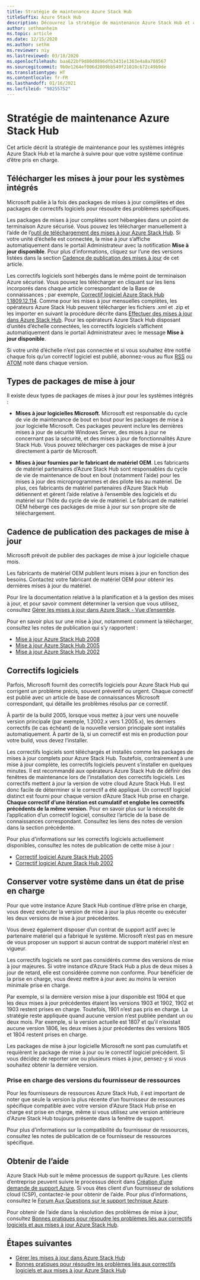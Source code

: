 ```yaml
---
title: Stratégie de maintenance Azure Stack Hub
titleSuffix: Azure Stack Hub
description: Découvrez la stratégie de maintenance Azure Stack Hub et comment conserver un système intégré dans un état de prise en charge.
author: sethmanheim
ms.topic: article
ms.date: 12/15/2020
ms.author: sethm
ms.reviewer: niy
ms.lastreviewed: 03/18/2020
ms.openlocfilehash: baa622bf9d80d0896dfb3431e1363e4a8a780567
ms.sourcegitcommit: 9b0e1264ef006d2009bb549f21010c672c49b9de
ms.translationtype: HT
ms.contentlocale: fr-FR
ms.lasthandoff: 01/16/2021
ms.locfileid: "98255752"
---
```

# <a name="azure-stack-hub-servicing-policy"></a>Stratégie de maintenance Azure Stack Hub

Cet article décrit la stratégie de maintenance pour les systèmes intégrés Azure Stack Hub et la marche à suivre pour que votre système continue d’être pris en charge.

## <a name="download-update-packages-for-integrated-systems"></a>Télécharger les mises à jour pour les systèmes intégrés

Microsoft publie à la fois des packages de mises à jour complètes et des packages de correctifs logiciels pour résoudre des problèmes spécifiques.

Les packages de mises à jour complètes sont hébergées dans un point de terminaison Azure sécurisé. Vous pouvez les télécharger manuellement à l’aide de l’[outil de téléchargement des mises à jour Azure Stack Hub](https://aka.ms/azurestackupdatedownload). Si votre unité d’échelle est connectée, la mise à jour s’affiche automatiquement dans le portail Administrateur avec la notification **Mise à jour disponible**. Pour plus d’informations, cliquez sur l’une des versions listées dans la section [Cadence de publication des mises à jour](#update-package-release-cadence) de cet article.

Les correctifs logiciels sont hébergés dans le même point de terminaison Azure sécurisé. Vous pouvez les télécharger en cliquant sur les liens incorporés dans chaque article correspondant de la Base de connaissances ; par exemple, [Correctif logiciel Azure Stack Hub 1.1809.12.114](https://support.microsoft.com/help/4481548/azure-stack-hotfix-1-1809-12-114). Comme pour les mises à jour mensuelles complètes, les opérateurs Azure Stack Hub peuvent télécharger les fichiers .xml et .zip et les importer en suivant la procédure décrite dans [Effectuer des mises à jour dans Azure Stack Hub](azure-stack-apply-updates.md). Pour les opérateurs Azure Stack Hub disposant d’unités d’échelle connectées, les correctifs logiciels s’affichent automatiquement dans le portail Administrateur avec le message **Mise à jour disponible**.

Si votre unité d’échelle n’est pas connectée et si vous souhaitez être notifié chaque fois qu’un correctif logiciel est publié, abonnez-vous au flux [RSS](https://support.microsoft.com/app/content/api/content/feeds/sap/en-us/32d322a8-acae-202d-e9a9-7371dccf381b/rss) ou [ATOM](https://support.microsoft.com/app/content/api/content/feeds/sap/en-us/32d322a8-acae-202d-e9a9-7371dccf381b/atom) noté dans chaque version.

## <a name="update-package-types"></a>Types de packages de mise à jour

Il existe deux types de packages de mises à jour pour les systèmes intégrés :

- **Mises à jour logicielles Microsoft**. Microsoft est responsable du cycle de vie de maintenance de bout en bout pour les packages de mise à jour logicielle Microsoft. Ces packages peuvent inclure les dernières mises à jour de sécurité Windows Server, des mises à jour ne concernant pas la sécurité, et des mises à jour de fonctionnalités Azure Stack Hub. Vous pouvez télécharger ces packages de mise à jour directement à partir de Microsoft.

- **Mises à jour fournies par le fabricant de matériel OEM**. Les fabricants de matériel partenaires d’Azure Stack Hub sont responsables du cycle de vie de maintenance de bout en bout (notamment l’aide) pour les mises à jour des microprogrammes et des pilote liés au matériel. De plus, ces fabricants de matériel partenaires d’Azure Stack Hub détiennent et gèrent l’aide relative à l’ensemble des logiciels et du matériel sur l’hôte du cycle de vie de matériel. Le fabricant de matériel OEM héberge ces packages de mise à jour sur son propre site de téléchargement.

## <a name="update-package-release-cadence"></a>Cadence de publication des packages de mise à jour

Microsoft prévoit de publier des packages de mise à jour logicielle chaque mois.

Les fabricants de matériel OEM publient leurs mises à jour en fonction des besoins. Contactez votre fabricant de matériel OEM pour obtenir les dernières mises à jour du matériel.

Pour lire la documentation relative à la planification et à la gestion des mises à jour, et pour savoir comment déterminer la version que vous utilisez, consultez [Gérer les mises à jour dans Azure Stack - Vue d’ensemble](azure-stack-updates.md).

Pour en savoir plus sur une mise à jour, notamment comment la télécharger, consultez les notes de publication qui s’y rapportent :

- [Mise à jour Azure Stack Hub 2008](./release-notes.md?preserve-view=true&view=azs-2008)
- [Mise à jour Azure Stack Hub 2005](./release-notes.md?preserve-view=true&view=azs-2005)
- [Mise à jour Azure Stack Hub 2002](./release-notes.md?preserve-view=true&view=azs-2002)

## <a name="hotfixes"></a>Correctifs logiciels

Parfois, Microsoft fournit des correctifs logiciels pour Azure Stack Hub qui corrigent un problème précis, souvent préventif ou urgent. Chaque correctif est publié avec un article de base de connaissances Microsoft correspondant, qui détaille les problèmes résolus par ce correctif.

À partir de la build 2005, lorsque vous mettez à jour vers une nouvelle version principale (par exemple, 1.2002.x vers 1.2005.x), les derniers correctifs (le cas échéant) de la nouvelle version principale sont installés automatiquement. À partir de là, si un correctif est mis en production pour votre build, vous devez l’installer.

Les correctifs logiciels sont téléchargés et installés comme les packages de mises à jour complets pour Azure Stack Hub. Toutefois, contrairement à une mise à jour complète, les correctifs logiciels peuvent s’installer en quelques minutes. Il est recommandé aux opérateurs Azure Stack Hub de définir des fenêtres de maintenance lors de l’installation des correctifs logiciels. Les correctifs mettent à jour la version de votre cloud Azure Stack Hub. Il est donc facile de déterminer si le correctif a été appliqué. Un correctif logiciel distinct est fourni pour chaque version d’Azure Stack Hub prise en charge. **Chaque correctif d’une itération est cumulatif et englobe les correctifs précédents de la même version.** Pour en savoir plus sur la nécessité de l’application d’un correctif logiciel, consultez l’article de la base de connaissances correspondant. Consultez les liens des notes de version dans la section précédente.

Pour plus d’informations sur les correctifs logiciels actuellement disponibles, consultez les notes de publication de cette mise à jour :

- [Correctif logiciel Azure Stack Hub 2005](./release-notes.md?preserve-view=true&view=azs-2005#hotfixes)
- [Correctif logiciel Azure Stack Hub 2002](./release-notes.md?preserve-view=true&view=azs-2002#hotfixes-1)

## <a name="keep-your-system-under-support"></a>Conserver votre système dans un état de prise en charge

Pour que votre instance Azure Stack Hub continue d’être prise en charge, vous devez exécuter la version de mise à jour la plus récente ou exécuter les deux versions de mise à jour précédentes.

Vous devez également disposer d’un contrat de support actif avec le partenaire matériel qui a fabriqué le système. Microsoft n’est pas en mesure de vous proposer un support si aucun contrat de support matériel n’est en vigueur.

Les correctifs logiciels ne sont pas considérés comme des versions de mise à jour majeures. Si votre instance d’Azure Stack Hub a plus de deux mises à jour de retard, elle est considérée comme non conforme. Pour bénéficier de la prise en charge, vous devez mettre à jour avec au moins la version minimale prise en charge.

Par exemple, si la dernière version mise à jour disponible est 1904 et que les deux mises à jour précédentes étaient les versions 1903 et 1902, 1902 et 1903 restent prises en charge. Toutefois, 1901 n’est pas pris en charge. La stratégie reste appliquée quand aucune version n’est publiée pendant un ou deux mois. Par exemple, si la version actuelle est 1807 et qu’il n’existait aucune version 1806, les deux mises à jour précédentes des versions 1805 et 1804 restent prises en charge.

Les packages de mise à jour logicielle Microsoft ne sont pas cumulatifs et requièrent le package de mise à jour ou le correctif logiciel précédent. Si vous décidez de reporter une ou plusieurs mises à jour, pensez-y si vous souhaitez obtenir la dernière version.

### <a name="resource-provider-version-support"></a>Prise en charge des versions du fournisseur de ressources

Pour les fournisseurs de ressources Azure Stack Hub, il est important de noter que seule la version la plus récente d’un fournisseur de ressources spécifique compatible avec votre version d'Azure Stack Hub prise en charge est prise en charge, même si vous utilisez une version antérieure d'Azure Stack Hub toujours présente dans la fenêtre de support.

Pour plus d’informations sur la compatibilité du fournisseur de ressources, consultez les notes de publication de ce fournisseur de ressources spécifique.

## <a name="get-support"></a>Obtenir de l’aide

Azure Stack Hub suit le même processus de support qu’Azure. Les clients d’entreprise peuvent suivre le processus décrit dans [Création d’une demande de support Azure](/azure/azure-supportability/how-to-create-azure-support-request). Si vous êtes client d’un fournisseur de solutions cloud (CSP), contactez-le pour obtenir de l’aide. Pour plus d’informations, consultez le [Forum Aux Questions sur le support technique Azure](https://azure.microsoft.com/support/faq/).

Pour obtenir de l’aide dans la résolution des problèmes de mise à jour, consultez [Bonnes pratiques pour résoudre les problèmes liés aux correctifs logiciels et aux mises à jour Azure Stack Hub](azure-stack-troubleshooting.md).

## <a name="next-steps"></a>Étapes suivantes

- [Gérer les mises à jour dans Azure Stack Hub](azure-stack-updates.md)
- [Bonnes pratiques pour résoudre les problèmes liés aux correctifs logiciels et aux mises à jour Azure Stack Hub](azure-stack-troubleshooting.md)